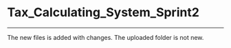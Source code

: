 # Tax_Calculating_System_Sprint2
----------------------------------------------------------------------------------
The new files is added with changes. The uploaded folder is not new.
